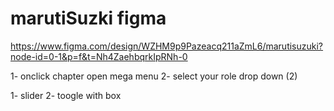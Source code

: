 # marutiSuzki figma

https://www.figma.com/design/WZHM9p9Pazeacq211aZmL6/marutisuzuki?node-id=0-1&p=f&t=Nh4ZaehbqrkIpRNh-0

<!-- updated code insert -->

<!-- home -->

1- onclick chapter open mega menu
2- select your role drop down (2)

<!-- servess -->

1- slider
2- toogle with box

